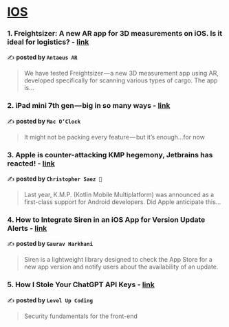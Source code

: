 
<h1><a href=https://medium.com/tag/ios/recommended target="_blank" rel="noopener noreferrer">IOS</a></h1>
<h3>1. Freightsizer: A new AR app for 3D measurements on iOS. Is it ideal for logistics? - <a href="https://medium.com/antaeus-ar/freightsizer-a-new-ar-app-for-3d-measurements-on-ios-is-it-ideal-for-logistics-03dc08bf2a9c" target="_blank" rel="noopener noreferrer">link</a></h3>

✍️ **posted by `Antaeus AR`**

<blockquote>We have tested Freightsizer — a new 3D measurement app using AR, developed specifically for scanning various types of cargo. The app is…</blockquote>

<h3>2. iPad mini 7th gen — big in so many ways - <a href="https://medium.com/macoclock/ipad-mini-7th-gen-big-in-so-many-ways-15013d5c7de7" target="_blank" rel="noopener noreferrer">link</a></h3>

✍️ **posted by `Mac O’Clock`**

<blockquote>It might not be packing every feature — but it’s enough…for now</blockquote>

<h3>3. Apple is counter-attacking KMP hegemony, Jetbrains has reacted! - <a href="https://medium.com/@SaezChristopher/apple-is-counter-attacking-kmp-hegemony-jetbrains-has-reacted-1c4a60c2ab3e" target="_blank" rel="noopener noreferrer">link</a></h3>

✍️ **posted by `Christopher Saez 📱`**

<blockquote>Last year, K.M.P. (Kotlin Mobile Multiplatform) was announced as a first-class support for Android developers. Did Apple anticipate this…</blockquote>

<h3>4. How to Integrate Siren in an iOS App for Version Update Alerts - <a href="https://medium.com/@gauravharkhani01/how-to-integrate-siren-in-an-ios-app-for-version-update-alerts-008cf9a40cf2" target="_blank" rel="noopener noreferrer">link</a></h3>

✍️ **posted by `Gaurav Harkhani`**

<blockquote>Siren is a lightweight library designed to check the App Store for a new app version and notify users about the availability of an update.</blockquote>

<h3>5. How I Stole Your ChatGPT API Keys - <a href="https://medium.com/gitconnected/how-i-stole-your-chatgpt-api-keys-9acde6b68fdf" target="_blank" rel="noopener noreferrer">link</a></h3>

✍️ **posted by `Level Up Coding`**

<blockquote>Security fundamentals for the front-end</blockquote>

